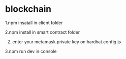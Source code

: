 # blockchain
1.npm insatall in client folder

2.npm install in smart contract folder

2. enter your metamask private key on hardhat.config.js

3.npm run dev in console
